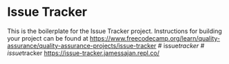 # Issue Tracker

This is the boilerplate for the Issue Tracker project. Instructions for building your project can be found at https://www.freecodecamp.org/learn/quality-assurance/quality-assurance-projects/issue-tracker
#   i s s u e _ t r a c k e r 
 
 #   i s s u e _ t r a c k e r 
 https://issue-tracker.jamessajan.repl.co/
 
